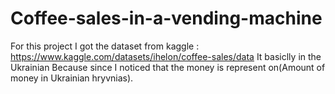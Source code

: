 # Coffee-sales-in-a-vending-machine
For this project I got the dataset from kaggle : https://www.kaggle.com/datasets/ihelon/coffee-sales/data
It basiclly in the Ukrainian Because since I noticed that the money is represent on(Amount of money in Ukrainian hryvnias). 
